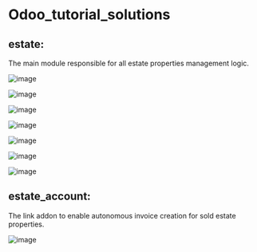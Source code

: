 # Odoo_tutorial_solutions

## estate:
The main module responsible for all estate properties management logic.

![image](https://user-images.githubusercontent.com/67806773/165842512-3b49a332-a34b-4192-8f94-fcd693def4ff.png)

![image](https://user-images.githubusercontent.com/67806773/165842565-d5aefcba-07e9-42dc-a681-fb4d1cfa4f5f.png)

![image](https://user-images.githubusercontent.com/67806773/165842731-c0ad2384-fe42-46ff-831a-4212ad261632.png)

![image](https://user-images.githubusercontent.com/67806773/165843363-45955274-3deb-45a6-8f76-4dae09dc5be3.png)

![image](https://user-images.githubusercontent.com/67806773/165842249-9224cc01-07d9-47b4-81ea-9e7b94a78534.png)

![image](https://user-images.githubusercontent.com/67806773/165842192-ccf46be1-6e23-4c40-9f70-0658a5f59ddc.png)

![image](https://user-images.githubusercontent.com/67806773/165842070-6ed65a04-29e1-4d88-a2fa-5cf84ff62547.png)


## estate_account:
The link addon to enable autonomous invoice creation for sold estate properties.

![image](https://user-images.githubusercontent.com/67806773/165842886-93645e97-fb50-426e-9ca4-1487e65df8d6.png)

